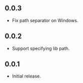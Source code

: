 ## 0.0.3

* Fix path separator on Windows.

## 0.0.2

* Support specifying lib path.

## 0.0.1

* Initial release.
